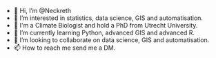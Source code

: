 - 👋 Hi, I’m @Neckreth
- 👀 I’m interested in statistics, data science, GIS and automatisation.
- 🔬 I'm a Climate Biologist and hold a PhD from Utrecht University.
- 🌱 I’m currently learning Python, advanced GIS and advanced R.
- 💞️ I’m looking to collaborate on data science, GIS and automatisation.
- 📫 How to reach me send me a DM.

<!---
Neckreth/Neckreth is a ✨ special ✨ repository because its `README.md` (this file) appears on your GitHub profile.
You can click the Preview link to take a look at your changes.
--->
